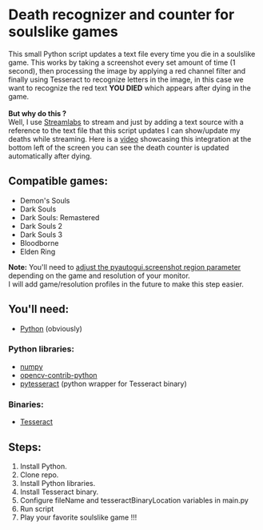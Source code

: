 # Death recognizer and counter for soulslike games
This small Python script updates a text file every time you die in a soulslike game. This works by 
taking a screenshot every set amount of time (1 second), then processing the image by applying a red channel filter 
and finally using Tesseract to recognize letters in the image, in this case we want to recognize the red text **YOU DIED** which appears 
after dying in the game.<br><br>
**But why do this ?**<br>
Well, I use [Streamlabs](https://streamlabs.com/) to stream and just by adding a text source with a reference 
to the text file that this script updates I can show/update my deaths while streaming. Here is a [video](https://youtu.be/n8PW8lvOfaI?t=17809) showcasing this integration at the bottom left of the screen you can see the death counter is updated automatically after dying.


## Compatible games:

- Demon's Souls
- Dark Souls
- Dark Souls: Remastered
- Dark Souls 2
- Dark Souls 3
- Bloodborne
- Elden Ring

**Note:** You'll need to [adjust the pyautogui.screenshot region parameter](https://github.com/JorgeMag96/dark-souls-death-counter/blob/3b7c24c49c60ab40fec533045e7e38b7e0be4afb/main.py#L59) depending on the game and resolution of your monitor.
<br> I will add game/resolution profiles in the future to make this step easier.

## You'll need:

- [Python](https://www.python.org/downloads/) (obviously)
### Python libraries:
- [numpy](https://pypi.org/project/numpy/)
- [opencv-contrib-python](https://pypi.org/project/opencv-contrib-python/)
- [pytesseract](https://pypi.org/project/pytesseract/) (python wrapper for Tesseract binary)
### Binaries:
- [Tesseract](https://github.com/UB-Mannheim/tesseract/wiki)

## Steps:

1) Install Python.
2) Clone repo.
4) Install Python libraries.
5) Install Tesseract binary.
6) Configure fileName and tesseractBinaryLocation variables in main.py
7) Run script
8) Play your favorite soulslike game !!!
